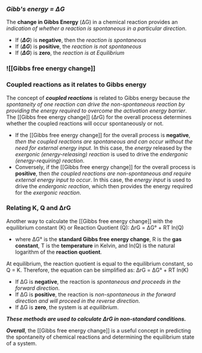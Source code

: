 
### ***Gibb's energy = ΔG***

The **change in Gibbs Energy** (ΔG) in a chemical reaction provides an *indication of whether a reaction is spontaneous in a particular direction*.
- If (***ΔG***) is **negative**, then the *reaction is spontaneous*
- If (***ΔG***) is **positive**, the *reaction is not spontaneous*
- If (***ΔG***) is **zero**, the *reaction is at Equilibrium*
### ![[Gibbs free energy change]]
### Coupled reactions as it relates to Gibbs energy
The concept of ***coupled reactions*** is related to Gibbs energy because *the spontaneity of one reaction can drive the non-spontaneous reaction by providing the energy required to overcome the activation energy barrier*. The [[Gibbs free energy change]] (ΔrG) for the overall process determines whether the coupled reactions will occur spontaneously or not.
- If the [[Gibbs free energy change]] for the overall process is **negative**, *then the coupled reactions are spontaneous and can occur without the need for external energy input.* In this case, the *energy* released by the *exergonic (energy-releasing) reaction* is used to drive the *endergonic (energy-requiring) reaction*.
- Conversely, if the [[Gibbs free energy change]] for the overall process is **positive**, then *the coupled reactions are non-spontaneous and require external energy input to occur*. In this case, the *energy input* is used to drive the *endergonic reaction*, which then provides the energy required for the *exergonic reaction*.

### Relating K, Q and ΔrG

Another way to calculate the [[Gibbs free energy change]] with the equilibrium constant (K) or Reaction Quotient (Q): ΔrG = ΔG° + RT ln(Q)
- where ΔG° is the **standard Gibbs free energy change**, R is the **gas constant**, T is the **temperature** in Kelvin, and ln(Q) is the natural logarithm of the **reaction quotient**.

At equilibrium, the reaction quotient is equal to the equilibrium constant, so Q = K. Therefore, the equation can be simplified as: ΔrG = ΔG° + RT ln(K)
- If ΔG is **negative**, the reaction is *spontaneous and proceeds in the forward direction*.
- If ΔG is **positive**, the reaction is *non-spontaneous in the forward direction and will proceed in the reverse direction*.
- If ΔG is **zero**, the system is at *equilibrium*.

_**These methods are used to calculate ΔrG in non-standard conditions.**_

***Overall***, the [[Gibbs free energy change]] is a useful concept in predicting the spontaneity of chemical reactions and determining the equilibrium state of a system.
